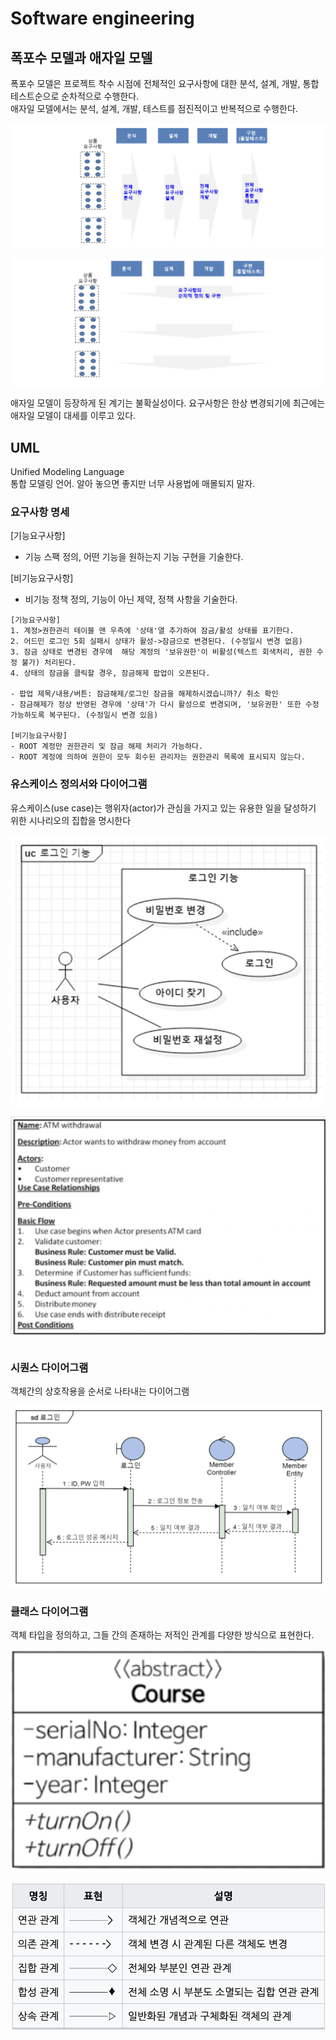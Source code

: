 # Software engineering
## 폭포수 모델과 애자일 모델

폭포수 모델은 프로젝트 착수 시점에 전체적인 요구사항에 대한 분석, 설계, 개발, 통합테스트순으로 순차적으로 수행한다.   
애자일 모델에서는 분석, 설계, 개발, 테스트를 점진적이고 반복적으로 수행한다.

![](assets/001_1.png)

![](assets/001_2.png)

애자일 모델이 등장하게 된 계기는 불확실성이다. 요구사항은 한상 변경되기에 최근에는 애자일 모델이 대세를 이루고 있다.

## UML

Unified Modeling Language  
통합 모델링 언어. 알아 놓으면 좋지만 너무 사용법에 매몰되지 말자.

### 요구사항 명세

[기능요구사항]
- 기능 스팩 정의, 어떤 기능을 원하는지 기능 구현을 기술한다.

[비기능요구사항]
- 비기능 정책 정의, 기능이 아닌 제약, 정책 사항을 기술한다.

```
[기능요구사항]
1. 계정>권한관리 테이블 맨 우측에 '상태'열 추가하여 잠금/활성 상태를 표기한다.
2. 어드민 로그인 5회 실패시 상태가 활성->잠금으로 변경된다. (수정일시 변경 없음)
3. 잠금 상태로 변경된 경우에  해당 계정의 '보유권한'이 비활성(텍스트 회색처리, 권한 수정 불가) 처리된다.
4. 상태의 잠금을 클릭할 경우, 잠금해제 팝업이 오픈된다.
 
- 팝업 제목/내용/버튼: 잠금해제/로그인 잠금을 해제하시겠습니까?/ 취소 확인
- 잠금해제가 정상 반영된 경우에 '상태'가 다시 활성으로 변경되며, '보유권한' 또한 수정 가능하도록 복구된다. (수정일시 변경 있음)
 
[비기능요구사항]
- ROOT 계정만 권한관리 및 잠금 해제 처리가 가능하다.
- ROOT 계정에 의하여 권한이 모두 회수된 관리자는 권한관리 목록에 표시되지 않는다.
```

### 유스케이스 정의서와 다이어그램

유스케이스(use case)는 행위자(actor)가 관심을 가지고 있는 유용한 일을 달성하기 위한 시나리오의 집합을 명시한다

![](assets/001_3.png)

![](assets/001_3_1.png)

```

```
### 시퀀스 다이어그램

객체간의 상호작용을 순서로 나타내는 다이어그램

![](assets/001_4.png)

### 클래스 다이어그램

객체 타입을 정의하고, 그들 간의 존재하는 저적인 관계를 다양한 방식으로 표현한다.

![](assets/001_5.png)

![](assets/001_6.png)
